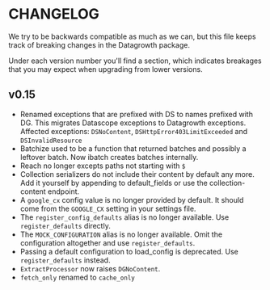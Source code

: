 CHANGELOG
=========

We try to be backwards compatible as much as we can,
but this file keeps track of breaking changes in the Datagrowth package.

Under each version number you'll find a section, 
which indicates breakages that you may expect when upgrading from lower versions.

v0.15
-----

* Renamed exceptions that are prefixed with DS to names prefixed with DG.
This migrates Datascope exceptions to Datagrowth exceptions.
Affected exceptions: ``DSNoContent``, ``DSHttpError403LimitExceeded`` and ``DSInvalidResource``
* Batchize used to be a function that returned batches and possibly a leftover batch.
 Now ibatch creates batches internally.
* Reach no longer excepts paths not starting with ``$``
* Collection serializers do not include their content by default any more. 
Add it yourself by appending to default_fields or use the collection-content endpoint.
* A ``google_cx`` config value is no longer provided by default.
It should come from the ``GOOGLE_CX`` setting in your settings file.
* The ``register_config_defaults`` alias is no longer available. Use ``register_defaults`` directly.
* The ``MOCK_CONFIGURATION`` alias is no longer available.
Omit the configuration altogether and use ``register_defaults``.
* Passing a default configuration to load_config is deprecated. Use ``register_defaults`` instead.
* ``ExtractProcessor`` now raises ``DGNoContent``.
* ``fetch_only`` renamed to ``cache_only``
